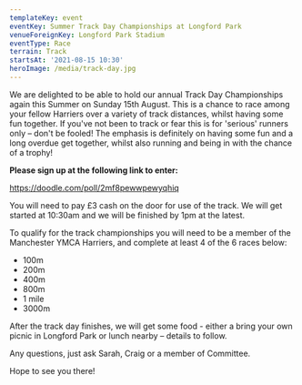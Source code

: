 ```yaml
---
templateKey: event
eventKey: Summer Track Day Championships at Longford Park
venueForeignKey: Longford Park Stadium
eventType: Race
terrain: Track
startsAt: '2021-08-15 10:30'
heroImage: /media/track-day.jpg
---
```

We are delighted to be able to hold our annual Track Day Championships again this Summer on Sunday 15th August. This is 
a chance to race among your fellow Harriers over a variety of track distances, whilst having some fun together. If 
you've not been to track or fear this is for 'serious' runners only – don't be fooled! The emphasis is definitely on 
having some fun and a long overdue get together, whilst also running and being in with the chance of a trophy!

**Please sign up at the following link to enter:**

https://doodle.com/poll/2mf8pewwpewyqhiq

You will need to pay £3 cash on the door for use of the track. We will get started at 10:30am and we will be finished 
by 1pm at the latest.

To qualify for the track championships you will need to be a member of the Manchester YMCA Harriers, and complete at 
least 4 of the 6 races below:

* 100m
* 200m
* 400m
* 800m
* 1 mile
* 3000m

After the track day finishes, we will get some food - either a bring your own picnic in Longford Park or lunch nearby 
– details to follow. 

Any questions, just ask Sarah, Craig or a member of Committee.

Hope to see you there!
